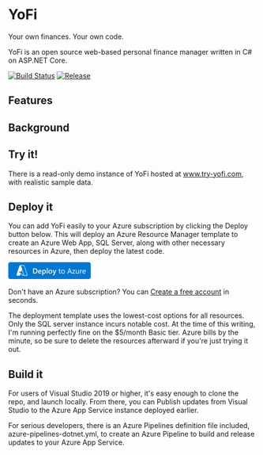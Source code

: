 ﻿# YoFi

Your own finances. Your own code.

YoFi is an open source web-based personal finance manager written in C# on ASP.NET Core.

[![Build Status](https://jcoliz.visualstudio.com/Ofx/_apis/build/status/YoFi%20DotNet?branchName=master)](https://jcoliz.visualstudio.com/Ofx/_build/latest?definitionId=20&branchName=master)
[![Release](https://jcoliz.vsrm.visualstudio.com/_apis/public/Release/badge/c9089da1-9273-4ee3-b0a0-b26a5e1661d7/1/1)](https://jcoliz.vsrm.visualstudio.com/_apis/public/Release/badge/c9089da1-9273-4ee3-b0a0-b26a5e1661d7/1/1)

## Features

## Background

## Try it!

There is a read-only demo instance of YoFi hosted at www.try-yofi.com, with realistic sample data.

## Deploy it

You can add YoFi easily to your Azure subscription by clicking the Deploy button below. 
This will deploy an Azure Resource Manager template to create an Azure Web App, SQL Server,
along with other necessary resources in Azure, then deploy the latest code. 

[![Deploy To Azure](/docs/images/deploytoazure.png)](https://portal.azure.com/#create/Microsoft.Template/)

Don't have an Azure subscription? You can [Create a free account](https://azure.microsoft.com/en-us/free/) in seconds.

The deployment template uses the lowest-cost options for all resources. Only the SQL server instance 
incurs notable cost. At the time of this writing, I'm running perfectly fine on the $5/month Basic tier. 
Azure bills by the minute, so be sure to delete the resources afterward if you're just trying it out.

## Build it

For users of Visual Studio 2019 or higher, it's easy enough to clone the repo, and launch locally.
From there, you can Publish updates from Visual Studio to the Azure App Service instance deployed earlier.

For serious developers, there is an Azure Pipelines definition file included, azure-pipelines-dotnet.yml,
to create an Azure Pipeline to build and release updates to your Azure App Service.